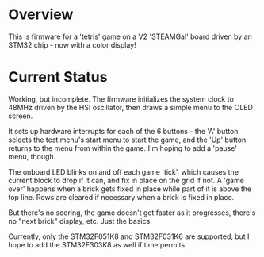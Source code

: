# Overview

This is firmware for a 'tetris' game on a V2 'STEAMGal' board driven by an STM32 chip - now with a color display!

# Current Status

Working, but incomplete. The firmware initializes the system clock to 48MHz driven by the HSI oscillator, then draws a simple menu to the OLED screen.

It sets up hardware interrupts for each of the 6 buttons - the 'A' button selects the test menu's start menu to start the game, and the 'Up' button returns to the menu from within the game. I'm hoping to add a 'pause' menu, though.

The onboard LED blinks on and off each game 'tick', which causes the current block to drop if it can, and fix in place on the grid if not. A 'game over' happens when a brick gets fixed in place while part of it is above the top line. Rows are cleared if necessary when a brick is fixed in place.

But there's no scoring, the game doesn't get faster as it progresses, there's no "next brick" display, etc. Just the basics.

Currently, only the STM32F051K8 and STM32F031K6 are supported, but I hope to add the STM32F303K8 as well if time permits.
